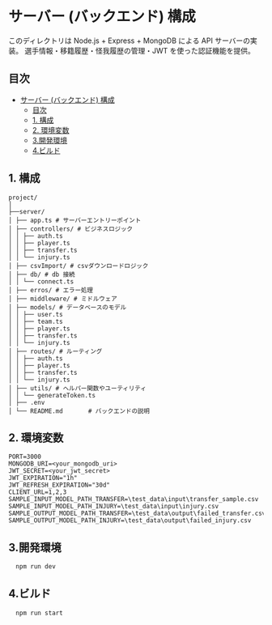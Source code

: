 # サーバー (バックエンド) 構成

このディレクトリは Node.js + Express + MongoDB による API サーバーの実装。
選手情報・移籍履歴・怪我履歴の管理・JWT を使った認証機能を提供。

## 目次

- [サーバー (バックエンド) 構成](#サーバー-バックエンド-構成)
  - [目次](#目次)
  - [1. 構成](#1-構成)
  - [2. 環境変数](#2-環境変数)
  - [3.開発環境](#3開発環境)
  - [4.ビルド](#4ビルド)

## 1. 構成

```
project/
│
├──server/
│ ├── app.ts # サーバーエントリーポイント
│ ├── controllers/ # ビジネスロジック
│ │ ├── auth.ts
│ │ ├── player.ts
│ │ ├── transfer.ts
│ │ └── injury.ts
│ ├── csvImport/ # csvダウンロードロジック
│ ├── db/ # db 接続
│ │ └── connect.ts
│ ├── erros/ # エラー処理
│ ├── middleware/ # ミドルウェア
│ ├── models/ # データベースのモデル
│ │ ├── user.ts
│ │ ├── team.ts
│ │ ├── player.ts
│ │ ├── transfer.ts
│ │ └── injury.ts
│ ├── routes/ # ルーティング
│ │ ├── auth.ts
│ │ ├── player.ts
│ │ ├── transfer.ts
│ │ └── injury.ts
│ ├── utils/ # ヘルパー関数やユーティリティ
│ │ └── generateToken.ts
│ ├── .env
│ └── README.md       # バックエンドの説明
```

## 2. 環境変数

```
PORT=3000
MONGODB_URI=<your_mongodb_uri>
JWT_SECRET=<your_jwt_secret>
JWT_EXPIRATION="1h"
JWT_REFRESH_EXPIRATION="30d"
CLIENT_URL=1,2,3
SAMPLE_INPUT_MODEL_PATH_TRANSFER=\test_data\input\transfer_sample.csv
SAMPLE_INPUT_MODEL_PATH_INJURY=\test_data\input\injury.csv
SAMPLE_OUTPUT_MODEL_PATH_TRANSFER=\test_data\output\failed_transfer.csv
SAMPLE_OUTPUT_MODEL_PATH_INJURY=\test_data\output\failed_injury.csv
```

## 3.開発環境

```bash
  npm run dev
```

## 4.ビルド

```bash
  npm run start
```
